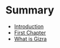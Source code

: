 # Summary

* [Introduction](README.md)
* [First Chapter](chapter1.md)
* [What is Gizra](what_is_gizra.md)

